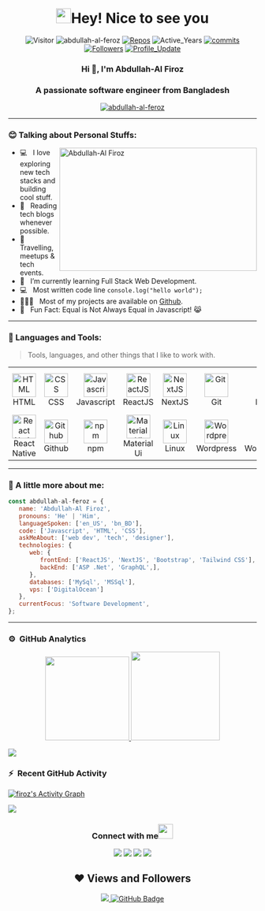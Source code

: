 <h1 align="center"> <img src="https://emojis.slackmojis.com/emojis/images/1531849430/4246/blob-sunglasses.gif?1531849430" width="30"/>Hey! Nice to see you </h1>

<p align="center"> 
    <img src="https://visitor-badge.laobi.icu/badge?page_id=tanvirfaysal11" alt="Visitor"/>
    <img src="https://komarev.com/ghpvc/?username=abdullah-al-feroz" alt="abdullah-al-feroz"/>       
    <a href="https://github.com/abdullah-al-feroz?tab=repositories" target="_blank"><img src="https://badges.pufler.dev/repos/abdullah-al-feroz" alt="Repos"/></a> 
    <img src="https://badges.pufler.dev/years/abdullah-al-feroz" alt="Active_Years"/>  
    <a href="https://github.com/tanvir-faysal-xeon/abdullah-al-feroz" target="_blank"><img src="https://badges.pufler.dev/commits/monthly/abdullah-al-feroz" alt="commits"/> 
    <a href="https://github.com/abdullah-al-feroz?tab=followers"><img alt="Followers" src="https://img.shields.io/github/followers/abdullah-al-feroz?color=4C1&logo=github"></a>
    <a href="https://github.com/tanvirfaysal11/tanvirfaysal11" target="_blank"><img alt="Profile_Update" src="https://img.shields.io/github/last-commit/abdullah-al-feroz/abdullah-al-feroz?label=Profile%20update&style=fflat-square"></a>
    <!--<a href="https://github.com/abdullah-al-feroz" target="_blank"><img alt="abdullah-al-feroz" src="https://badges.pufler.dev/visits/abdullah-al-feroz/abdullah-al-feroz?logo=GitHub&label=visits&color=success&logoColor=white&style=flat-square"/></a>-->
    <!--<img abdullah-al-feroz" alt="abdullah-al-feroz"/>-->
    <!--<img src="https://readme-jokes.vercel.app/api" alt="abdullah-al-feroz"/>-->
</p> 
    
<h3 align="center">Hi 👋, I'm Abdullah-Al Firoz</h3>
<h3 align="center">A passionate software engineer from Bangladesh</h3>

<p align="center"> <a href="https://github.com/ryo-ma/github-profile-trophy"><img src="https://github-profile-trophy.vercel.app/?username=abdullah-al-feroz&theme=gruvbox" alt="abdullah-al-feroz" /></a> </p>

---

### :blush: Talking about Personal Stuffs:

<img align="right" height="250" width="400" alt="Abdullah-Al Firoz" src="assets/profile.gif" />

-  💻 &nbsp; I love exploring new tech stacks and building cool stuff.
-  📰 &nbsp; Reading tech blogs whenever possible.
-  🍕 &nbsp; Travelling, meetups & tech events.
-  🚀 &nbsp; I’m currently learning Full Stack Web Development.
-  :computer: &nbsp; Most written code line `console.log("hello world");`
-  👨🏻‍💻 &nbsp; Most of my projects are available on [Github](https://github.com/abdullah-al-feroz ).
-  👾 &nbsp; Fun Fact: Equal is Not Always Equal in Javascript! 😹
<!-- -  📝 &nbsp; Checkout my [Website](https://tanvirfaysal11.github.io/). -->

---

### :dart: Languages and Tools:

> Tools, languages, and other things that I like to work with.
<table>
  <tr>
    <td align="center" width="96">
      <a href="#">
        <img src="https://upload.wikimedia.org/wikipedia/commons/6/61/HTML5_logo_and_wordmark.svg" width="48" height="48" alt="HTML" />
      </a>
      <br>HTML
    </td>
    <td align="center" width="96">
      <a href="#">
        <img src="https://upload.wikimedia.org/wikipedia/commons/d/d5/CSS3_logo_and_wordmark.svg" width="48" height="48" alt="CSS" />
      </a>
      <br>CSS
    </td>
    <td align="center" width="96">
      <a href="#">
        <img src="https://upload.wikimedia.org/wikipedia/commons/9/99/Unofficial_JavaScript_logo_2.svg" width="48" height="48" alt="Javascript" />
      </a>
      <br>Javascript
    </td>
    <td align="center" width="96">
      <a href="#">
        <img src="https://www.vectorlogo.zone/logos/reactjs/reactjs-icon.svg" width="48" height="48" alt="ReactJS" />
      </a>
      <br>ReactJS
    </td>
    <td align="center" width="96">
      <a href="#">
        <img src="https://upload.wikimedia.org/wikipedia/commons/8/8e/Nextjs-logo.svg" width="48" height="48" alt="NextJS" />
      </a>
      <br>NextJS
    </td>
    <td align="center" width="96">
      <a href="#">
        <img src="https://upload.wikimedia.org/wikipedia/commons/e/e0/Git-logo.svg" width="48" height="48" alt="Git" />
      </a>
      <br>Git
    </td>
    <td align="center" width="96">
      <a href="#" >
        <img src="https://upload.wikimedia.org/wikipedia/commons/b/b2/Bootstrap_logo.svg" width="48" height="48" alt="Bootstrap" />
      </a>
      <br>Bootstrap
    </td>
    <td align="center" width="96">
      <a href="#">
        <img src="https://www.vectorlogo.zone/logos/getpostman/getpostman-icon.svg" width="48" height="48" alt="Postman" />
      </a>
      <br>Postman
    </td>
    <td align="center" width="96">
      <a href="#">
        <img src="https://www.vectorlogo.zone/logos/graphql/graphql-icon.svg" width="48" height="48" alt="GraphQL" />
      </a>
      <br>GraphQL
    </td>
    <td align="center" width="96"> 
      <a href="#" >
        <img src="https://www.vectorlogo.zone/logos/typescriptlang/typescriptlang-icon.svg" width="48" height="48" alt="TypeScript" />
      </a>
      <br>TypeScript
    </td>
     <td align="center" width="96">
      <a href="#" >
        <img src="https://www.vectorlogo.zone/logos/dotnet/dotnet-icon.svg" width="48" height="48" alt="Microsoft .Net" />
      </a>
      <br>Microsoft .Net
    </td>
    </tr>
    <tr>
    <td align="center" width="96">
      <a href="#" >
        <img src="https://www.kindpng.com/picc/m/765-7652239_react-native-svg-logo-hd-png-download.png" width="48" height="48" alt="React Native" />
      </a>
      <br>React Native
    </td>
    <td align="center"  width="96">
      <a href="#">
        <img src="https://github.githubassets.com/images/modules/logos_page/Octocat.png" width="48" height="48" alt="Github" />
      </a>
      <br>Github
    </td>
    <td align="center"  width="96">
      <a href="#">
        <img src="https://upload.wikimedia.org/wikipedia/commons/d/db/Npm-logo.svg" width="48" height="48" alt="npm" />
      </a>
      <br>npm
    </td>
    <td align="center" width="96">
      <a href="#" >
        <img src="assets/mui.png" width="48" height="48" alt="Material Ui" />
      </a>
      <br>Material Ui
    </td>
    <td align="center" width="96">
      <a href="#" >
        <img src="https://upload.wikimedia.org/wikipedia/commons/3/35/Tux.svg" width="48" height="48" alt="Linux" />
      </a>
      <br>Linux
    </td>
    <td align="center" width="96">
      <a href="#" >
        <img src="https://www.vectorlogo.zone/logos/wordpress/wordpress-icon.svg" width="48" height="48" alt="Wordpress" />
      </a>
      <br>Wordpress
    </td>
    <td align="center" width="96">
      <a href="#" >
        <img src="https://img.icons8.com/color/480/000000/woocommerce.png" width="48" height="48" alt="WooCommerce" />
      </a>
      <br>WooCommerce
    </td>
     <td align="center" width="96">
      <a href="#" >
        <img src="https://www.vectorlogo.zone/logos/digitalocean/digitalocean-official.svg" width="48" height="48" alt="Digital Ocean" />
      </a>
      <br>Digital Ocean
    </td>
     <td align="center" width="96">
      <a href="#" >
        <img src="https://upload.wikimedia.org/wikipedia/commons/a/af/Adobe_Photoshop_CC_icon.svg" width="48" height="48" alt="Photoshop" />
      </a>
      <br>Photoshop
    </td>
    <td align="center" width="96">
      <a href="#" >
        <img src="https://www.vectorlogo.zone/logos/adobe_illustrator/adobe_illustrator-icon.svg" width="48" height="48" alt="Adobe Illustrator" />
      </a>
      <br>Adobe Illustrator
    </td>
    <td align="center" width="96">
      <a href="#" >
        <img src="https://upload.wikimedia.org/wikipedia/commons/thumb/c/c2/Adobe_XD_CC_icon.svg/120px-Adobe_XD_CC_icon.svg.png?20210729021535" width="48" height="48" alt="Adobe XD" />
      </a>
      <br>Adobe XD
    </td>
  </tr>
</table>

---

### :boy: A little more about me:

```javascript
const abdullah-al-feroz = {
   name: 'Abdullah-Al Firoz',
   pronouns: 'He' | 'Him',
   languageSpoken: ['en_US', 'bn_BD'],
   code: ['Javascript', 'HTML', 'CSS'],
   askMeAbout: ['web dev', 'tech', 'designer'],
   technologies: {
      web: {
         frontEnd: ['ReactJS', 'NextJS', 'Bootstrap', 'Tailwind CSS'],
         backEnd: ['ASP .Net', 'GraphQL',],
      },
      databases: ['MySql', 'MSSql'],
      vps: ['DigitalOcean']
   },
   currentFocus: 'Software Development',
};
```

---


### ⚙️ &nbsp;GitHub Analytics

<p align="center">
<a href="https://github.com/abdullah-al-feroz">
  <img height="170em" src="https://github-readme-stats-eight-theta.vercel.app/api?username=abdullah-al-feroz&show_icons=true&theme=algolia&include_all_commits=true&count_private=true"/>
  <img height="180em" src="https://github-readme-stats-eight-theta.vercel.app/api/top-langs/?username=abdullah-al-feroz&layout=compact&langs_count=8&theme=algolia"/>
</a>
</p>

<img src="https://user-images.githubusercontent.com/73097560/115834477-dbab4500-a447-11eb-908a-139a6edaec5c.gif"></a>
 

### ⚡ &nbsp;Recent GitHub Activity
  
<a href="https://github.com/abdullah-al-feroz"><img alt="firoz's Activity Graph" src="https://activity-graph.herokuapp.com/graph?username=abdullah-al-feroz&custom_title=Firoz's%20Contribution%20Graph&theme=react-dark" /></a>
   
<img src="https://user-images.githubusercontent.com/73097560/115834477-dbab4500-a447-11eb-908a-139a6edaec5c.gif"></a>

<div align="center">
<h3> Connect with me<a href="https://gifyu.com/image/Zy2f"><img src="https://github.com/milaan9/milaan9/blob/main/Handshake.gif" width="30px" height="30px"></a>
</h3> 
<p align="left">

<a href = "https://www.linkedin.com/"><img src="https://img.icons8.com/fluent/48/000000/linkedin.png"/></a>
<a href = "https://twitter.com/"><img src="https://img.icons8.com/fluent/48/000000/twitter.png"/></a>
<a href = "https://www.instagram.com/"><img src="https://img.icons8.com/fluent/48/000000/instagram-new.png"/></a>
<a href = "https://stackoverflow.com/users/17848207/firoz"><img src="https://icons8.com/icon/FVRXv9YqSjNy/stack-overflow-is-a-question-and-answer-site-for-professional"/></a>
</p>

## ❤ Views and Followers
<a href="https://github.com/abdullah-al-feroz/github-profile-views-counter">
    <img src="https://komarev.com/ghpvc/?username=abdullah-al-feroz">
</a>
<a href="https://github.com/abdullah-al-feroz?tab=followers"><img src="https://img.shields.io/github/followers/abdullah-al-feroz?label=Followers&style=social" alt="GitHub Badge"></a>
